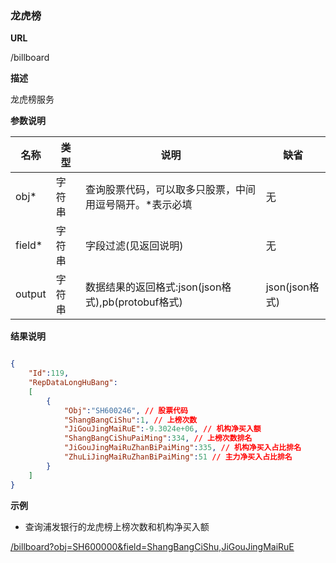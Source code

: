 
### 龙虎榜

**URL**

/billboard

**描述**

龙虎榜服务

**参数说明**

|名称|类型|说明|缺省|
| -------- | -------- | -------- | -------- |
|obj\*|字符串|查询股票代码，可以取多只股票，中间用逗号隔开。\*表示必填|无|
|field\*|字符串|字段过滤(见返回说明)|无|
|output|字符串|数据结果的返回格式:json(json格式),pb(protobuf格式)|json(json格式)|

**结果说明**

```json

{
    "Id":119,
    "RepDataLongHuBang":
    [
        {
            "Obj":"SH600246", // 股票代码
            "ShangBangCiShu":1, // 上榜次数
            "JiGouJingMaiRuE":-9.3024e+06, // 机构净买入额
            "ShangBangCiShuPaiMing":334, // 上榜次数排名
            "JiGouJingMaiRuZhanBiPaiMing":335, // 机构净买入占比排名
            "ZhuLiJingMaiRuZhanBiPaiMing":51 // 主力净买入占比排名
        }
    ]
}

```

**示例**

- 查询浦发银行的龙虎榜上榜次数和机构净买入额

[/billboard?obj=SH600000&field=ShangBangCiShu,JiGouJingMaiRuE]($APIHOST$/billboard?obj=SH600000&field=ShangBangCiShu,JiGouJingMaiRuE)
